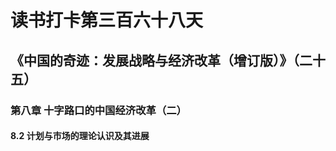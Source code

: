 读书打卡第三百六十八天
===
《中国的奇迹：发展战略与经济改革（增订版）》（二十五）
---

### 第八章 十字路口的中国经济改革（二）

#### 8.2 计划与市场的理论认识及其进展

> 